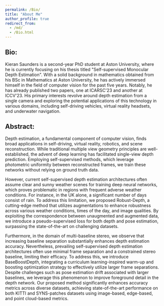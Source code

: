```yaml
---
permalink: /Bio/
title: "About Me"
author_profile: true
redirect_from: 
  - /md/
  - /Bio.html
---
```


## Bio:

Kieran Saunders is a second-year PhD student at Aston University, where he is currently focusing on his thesis titled "Self-supervised Monocular Depth Estimation". With a solid background in mathematics obtained from his BSc in Mathematics at Aston University, he has actively immersed himself in the field of computer vision for the past five years. Notably, he has already published two papers, one at ICARSC'23 and another at ICCV'23. His primary interests revolve around depth estimation from a single camera and exploring the potential applications of this technology in various domains, including self-driving vehicles, virtual reality headsets, and underwater navigation.

## Abstract:

Depth estimation, a fundamental component of computer vision, finds broad applications in self-driving, virtual reality, robotics, and scene reconstruction. While traditional multiple view geometry principles are well-established, the advent of deep learning has facilitated single-view depth prediction. Employing self-supervised methods, which leverage photometric uniformity between reconstructed frames, we train these networks without relying on ground truth data.

However, current self-supervised depth estimation architectures often assume clear and sunny weather scenes for training deep neural networks, which proves problematic in regions with frequent adverse weather conditions. For instance, in the UK alone, a significant number of days consist of rain. To address this limitation, we proposed Robust-Depth, a cutting-edge method that utilizes augmentations to enhance robustness across various weather conditions, times of the day, and image qualities. By exploiting the correspondence between unaugmented and augmented data, we introduce a pseudo-supervised loss for both depth and pose estimation, surpassing the state-of-the-art on challenging datasets.

Furthermore, in the domain of multi-baseline stereo, we observe that increasing baseline separation substantially enhances depth estimation accuracy. Nevertheless, prevailing self-supervised depth estimation architectures often use minimal frame separation and a constrained stereo baseline, limiting their efficacy. To address this, we introduce BaseBoostDepth, integrating a curriculum learning-inspired warm-up and boosting optimization strategy to effectively utilize larger frame separations. Despite challenges such as pose estimation drift associated with larger baselines, we leverage this phenomenon to improve foreground detail in the depth network. Our proposed method significantly enhances accuracy metrics across diverse datasets, achieving state-of-the-art performance on both KITTI and SYNS-patches datasets using image-based, edge-based, and point cloud-based metrics.
